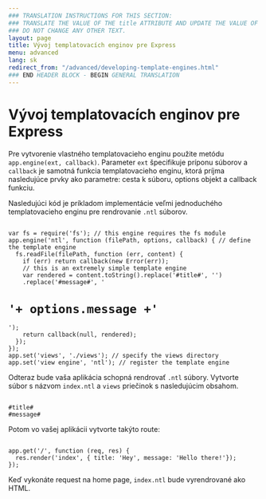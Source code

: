 ```yaml
---
### TRANSLATION INSTRUCTIONS FOR THIS SECTION:
### TRANSLATE THE VALUE OF THE title ATTRIBUTE AND UPDATE THE VALUE OF THE lang ATTRIBUTE. 
### DO NOT CHANGE ANY OTHER TEXT. 
layout: page
title: Vývoj templatovacích enginov pre Express
menu: advanced
lang: sk
redirect_from: "/advanced/developing-template-engines.html"
### END HEADER BLOCK - BEGIN GENERAL TRANSLATION
---
```


# Vývoj templatovacích enginov pre Express

Pre vytvorenie vlastného templatovacieho enginu použite metódu `app.engine(ext, callback)`. Parameter `ext` špecifikuje príponu súborov a `callback` je samotná funkcia templatovacieho enginu, ktorá príjma nasledujúce prvky ako parametre: cesta k súboru, options objekt a callback funkciu.

Nasledujúci kód je príkladom implementácie veľmi jednoduchého templatovacieho enginu pre rendrovanie `.ntl` súborov.

<pre><code class="language-javascript" translate="no">
var fs = require('fs'); // this engine requires the fs module
app.engine('ntl', function (filePath, options, callback) { // define the template engine
  fs.readFile(filePath, function (err, content) {
    if (err) return callback(new Error(err));
    // this is an extremely simple template engine
    var rendered = content.toString().replace('#title#', '<title>'+ options.title +'</title>')
    .replace('#message#', '<h1>'+ options.message +'</h1>');
    return callback(null, rendered);
  });
});
app.set('views', './views'); // specify the views directory
app.set('view engine', 'ntl'); // register the template engine
</code></pre>

Odteraz bude vaša aplikácia schopná rendrovať `.ntl` súbory. Vytvorte súbor s názvom `index.ntl` a `views` priečinok s nasledujúcim obsahom.

<pre><code class="language-javascript" translate="no">
#title#
#message#
</code></pre>
Potom vo vašej aplikácii vytvorte takýto route:

<pre><code class="language-javascript" translate="no">
app.get('/', function (req, res) {
  res.render('index', { title: 'Hey', message: 'Hello there!'});
});
</code></pre>
Keď vykonáte request na home page, `index.ntl` bude vyrendrované ako HTML.
